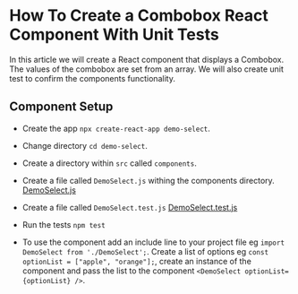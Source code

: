 # How To Create a Combobox React Component With Unit Tests

In this article we will create a React component that displays a Combobox. The values of the combobox are set from an array. We will also create unit test to confirm the components functionality.

## Component Setup

- Create the app `npx create-react-app demo-select`.
- Change directory `cd demo-select`.
- Create a directory within `src` called `components`.
- Create a file called `DemoSelect.js` withing the components directory.
[DemoSelect.js](DemoSelect.js)

- Create a file called `DemoSelect.test.js`
[DemoSelect.test.js](DemoSelect.test.js)

- Run the tests `npm test`

- To use the component add an include line to your project file eg `import DemoSelect from './DemoSelect';`. Create a list of options eg `const optionList = ["apple", "orange"];`, create an instance of the component and pass the list to the component `<DemoSelect optionList={optionList} />`.
